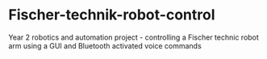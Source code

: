 # Fischer-technik-robot-control
Year 2 robotics and automation project - controlling a Fischer technic robot arm using a GUI and Bluetooth activated voice commands
